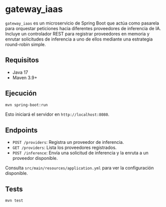 # gateway_iaas

`gateway_iaas` es un microservicio de Spring Boot que actúa como pasarela para orquestar peticiones hacia diferentes proveedores de inferencia de IA. Incluye un controlador REST para registrar proveedores en memoria y enrutar solicitudes de inferencia a uno de ellos mediante una estrategia round-robin simple.

## Requisitos

- Java 17
- Maven 3.9+

## Ejecución

```bash
mvn spring-boot:run
```

Esto iniciará el servidor en `http://localhost:8080`.

## Endpoints

- `POST /providers`: Registra un proveedor de inferencia.
- `GET /providers`: Lista los proveedores registrados.
- `POST /inference`: Envía una solicitud de inferencia y la enruta a un proveedor disponible.

Consulta `src/main/resources/application.yml` para ver la configuración disponible.

## Tests

```bash
mvn test
```
